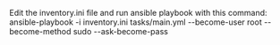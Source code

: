 Edit the inventory.ini file and run ansible playbook with this command:
ansible-playbook -i inventory.ini tasks/main.yml --become-user root --become-method sudo --ask-become-pass
